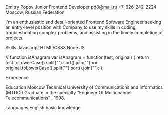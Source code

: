 Dmitry Popov
Junior Frontend Developer
pd8@mail.ru
+7-926-242-2224
Moscow, Russian Federation

I'm an enthusiastic and detail-oriented Frontend Software Engineer seeking an entry-level position with Company to use my skills in coding, troubleshooting complex problems, and assisting in the timely completion of projects.

Skills
Javascript
HTML/CSS3
Node.JS

// function isAnagram
var isAnagram = function(test, original) {
  return test.toLowerCase().split("").sort().join("") == original.toLowerCase().split("").sort().join("");
};

Experience

Education
Moscow Technical University of Communications and Informatics (MTUCI)
Graduate in the specialty "Engineer Of Multichannel Telecommunications" , 1998.

Languages
English basic knowledge

